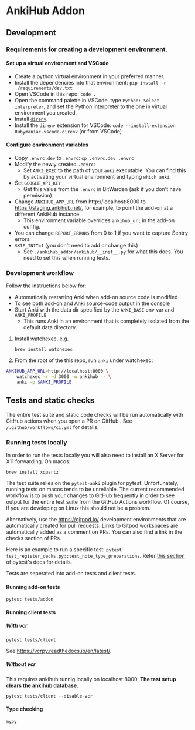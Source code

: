 # AnkiHub Addon

## Development

### Requirements for creating a development environment.
#### Set up a virtual environment and VSCode

- Create a python virtual environment in your preferred manner.
- Install the dependencies into that environment: `pip install -r ./requirements/dev.txt`
- Open VSCode in this repo:  `code .`
- Open the command palette in VSCode, type `Python: Select interpreter`, and set the Python interpreter to the one in virtual environment you created.
- Install [`direnv`](https://direnv.net/docs/installation.html).
- Install the `direnv` extension for VSCode: `code --install-extension Rubymaniac.vscode-direnv` (or from VSCode)

#### Configure environment variables

- Copy `.envrc.dev` to `.envrc`:  `cp .envrc.dev .envrc`
- Modify the newly created `.envrc`:
  - Set `ANKI_EXEC` to the path of your `anki` executable.
    You can find this by activating your virtual environment and typing `which anki`.
- Set `GOOGLE_API_KEY`
  - Get this value from the `.envrc` in BitWarden (ask if you don't have permission)
- Change `ANKIHUB_APP_URL` from http://localhost:8000 to https://staging.ankihub.net/, for example, to point the add-on at a different AnkiHub instance.
  - This environment variable overrides `ankihub_url` in the add-on config.
- You can change `REPORT_ERRORS` from 0 to 1 if you want to capture Sentry errors.
- `SKIP_INIT=1` (you don't need to add or change this)
  - See `./ankihub_addon/ankihub/__init__.py` for what this does.  You need to set this when running tests.

### Development workflow

Follow the instructions below for:
- Automatically restarting Anki when add-on source code is modified
- To see both add-on and Anki source-code output in the console
- Start Anki with the data dir specified by the `ANKI_BASE` env var and `ANKI_PROFILE`
  - This runs Anki in an environment that is completely isolated from the default data directory.

1. Install [watchexec](https://github.com/watchexec/watchexec), e.g.

    ```
    brew install watchexec
    ```

2. From the root of the this repo, run `anki` under watchexec:

```bash
ANKIHUB_APP_URL=http://localhost:8000 \
    watchexec -r -d 3000 -w ankihub -- \
    anki -p $ANKI_PROFILE
```


## Tests and static checks

The entire test suite and static code checks will be run automatically with
GitHub actions when you open a PR on GitHub . See `/.github/workflows/ci.yml`
for details.

### Running tests locally

In order to run the tests locally you will also need to install an X Server for X11 forwarding.
On macos:

```
brew install xquartz
```

The test suite relies on the `pytest-anki` plugin for pytest. Unfortunately,
running tests on macos tends to be unreliable. The current recommended workflow
is to push your changes to GitHub frequently in order to see output for the
entire test suite from the GitHub Actions workflow. Of course, if you are
developing on Linux this should not be a problem.

Alternatively, use the https://gitpod.io/ development environments that are
automatically created for pull requests. Links to Gitpod workspaces are
automatically added as a comment on PRs. You can also find a link in the checks
section of PRs.

Here is an example to run a specific test: `pytest
test_register_decks.py::test_note_type_preparations`. Refer [this
section](https://docs.pytest.org/en/6.2.x/usage.html#specifying-tests-selecting-tests)
of pytest's docs for details.

Tests are seperated into add-on tests and client tests.

#### Running add-on tests
```
pytest tests/addon
```

#### Running client tests
##### With vcr
```
pytest tests/client
```
See https://vcrpy.readthedocs.io/en/latest/.

##### Without vcr
This requires ankihub runnig locally on localhost:8000. **The test setup clears the ankihub database.**
```
pytest tests/client --disable-vcr
```

#### Type checking
```
mypy
```
